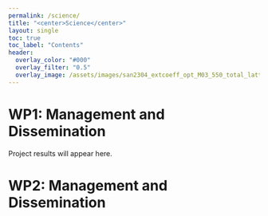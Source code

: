 ```yaml
---
permalink: /science/
title: "<center>Science</center>"
layout: single
toc: true
toc_label: "Contents"
header:
  overlay_color: "#000"
  overlay_filter: "0.5"
  overlay_image: /assets/images/san2304_extcoeff_opt_M03_550_total_lattime_pres9000.png
---
```


# WP1: Management and Dissemination

Project results will appear here.

# WP2: Management and Dissemination